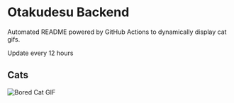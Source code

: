 # Otakudesu Backend

Automated README powered by GitHub Actions to dynamically display cat gifs.

 Update every 12 hours

## Cats

![Bored Cat GIF](https://media2.giphy.com/media/mlvseq9yvZhba/200.gif?cid=9acd02da2smv6gkcb3ayo211w4h3jymz09j51dc3qaxhizfv&ep=v1_gifs_search&rid=200.gif&ct=g)
